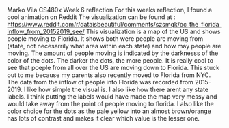 Marko Vila CS480x
Week 6 reflection
For this weeks reflection, I found a cool animation on Reddit
The visualization can be found at : https://www.reddit.com/r/dataisbeautiful/comments/szsmqk/oc_the_florida_inflow_from_20152019_see/
This visualization is a map of the US and shows people moving to Florida. It shows both were people are moving from (state, not
necesarrily what area within each state) and how may people are moving. The amount of people moving is indicated by the 
darknesss of the color of the dots. The darker the dots, the more people. It is really cool to see that poeple from all over the US
are moving down to Florida. This stuck out to me because my parents also recently moved to Florida from NYC. The data from the 
inflow of people into Florida was recorded from 2015-2019. 
I like how simple the visual is. I also like how there arent any state labels. I think putting the labels would have made 
the map very messy and would take away from the point of people moving to florida. I also like the color choice for the dots
as the pale yellow into an almost brown/orange has lots of contrast and makes it clear which value is the lesser one.